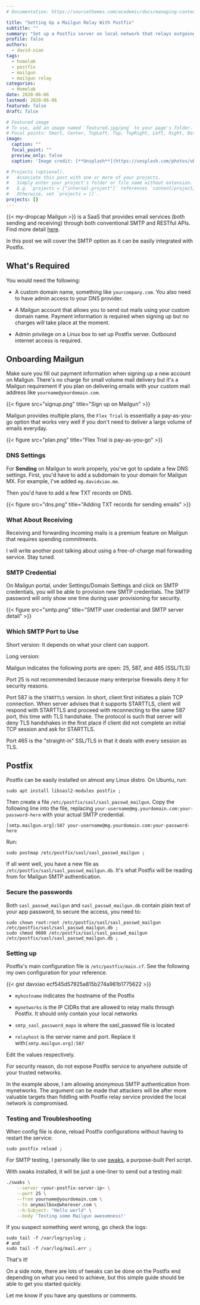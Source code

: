```yaml
---
# Documentation: https://sourcethemes.com/academic/docs/managing-content/

title: "Setting Up a Mailgun Relay With Postfix"
subtitle: ""
summary: "Set up a Postfix server on local network that relays outgoing emails through Mailgun SMTP."
profile: false
authors:
  - david-xiao
tags:
  - homelab
  - postfix
  - mailgun
  - mailgun relay
categories:
  - Homelab
date: 2020-06-06
lastmod: 2020-06-06
featured: false
draft: false

# Featured image
# To use, add an image named `featured.jpg/png` to your page's folder.
# Focal points: Smart, Center, TopLeft, Top, TopRight, Left, Right, BottomLeft, Bottom, BottomRight.
image:
  caption: ""
  focal_point: ""
  preview_only: false
  caption: 'Image credit: [**Unsplash**](https://unsplash.com/photos/uBe2mknURG4)'

# Projects (optional).
#   Associate this post with one or more of your projects.
#   Simply enter your project's folder or file name without extension.
#   E.g. `projects = ["internal-project"]` references `content/project/deep-learning/index.md`.
#   Otherwise, set `projects = []`.
projects: []
---
```


{{< my-dropcap Mailgun >}} is a SaaS that provides email services (both sending and receiving) through both conventional SMTP and RESTful APIs. Find more detail [here](https://www.mailgun.com/).

In this post we will cover the SMTP option as it can be easily integrated with Postfix.

## What's Required

You would need the following:

- A custom domain name, something like `yourcompany.com`. You also need to have admin access to your DNS provider.

- A Mailgun account that allows you to send out mails using your custom domain name. Payment information is required when signing up but no charges will take place at the moment.

- Admin privilege on a Linux box to set up Postfix server. Outbound internet access is required.

## Onboarding Mailgun

Make sure you fill out payment information when signing up a new account on Mailgun. There's no charge for small volume mail delivery but it's a Mailgun requirement if you plan on delivering emails with your custom mail address like `yourname@yourdomain.com`.

{{< figure src="signup.png" title="Sign up on Mailgun" >}}

Mailgun provides multiple plans, the `Flex Trial` is essentially a pay-as-you-go option that works very well if you don't need to deliver a large volume of emails everyday.

{{< figure src="plan.png" title="Flex Trial is pay-as-you-go" >}}

### DNS Settings

For **Sending** on Mailgun to work properly, you've got to update a few DNS settings. First, you'd have to add a subdomain to your domain for Mailgun MX. For example, I've added `mg.davidxiao.me`.

Then you'd have to add a few TXT records on DNS.

{{< figure src="dns.png" title="Adding TXT records for sending emails" >}}

### What About Receiving

Receiving and forwarding incoming mails is a premium feature on Mailgun that requires spending commitments.

I will write another post talking about using a free-of-charge mail forwading service. Stay tuned.

### SMTP Credential

On Mailgun portal, under Settings/Domain Settings and click on SMTP credentials, you will be able to provision new SMTP credentials. The SMTP password will only show one time during user provisioning for security.

{{< figure src="smtp.png" title="SMTP user credential and SMTP server detail" >}}

### Which SMTP Port to Use

Short version: It depends on what your client can support.

Long version:

Mailgun indicates the following ports are open: 25, 587, and 465 (SSL/TLS)

Port 25 is not recommended because many enterprise firewalls deny it for security reasons.

Port 587 is the `STARTTLS` version. In short, client first initiates a plain TCP connection. When server advises that it supports STARTTLS, client will respond with STARTTLS and proceed with reconnecting to the same 587 port, this time with TLS handshake. The protocol is such that server will deny TLS handshakes in the first place if client did not complete an initial TCP session and ask for STARTTLS.

Port 465 is the "straight-in" SSL/TLS in that it deals with every session as TLS.

## Postfix

Postfix can be easily installed on almost any Linux distro. On Ubuntu, run:

    sudo apt install libsasl2-modules postfix ;

Then create a file `/etc/postfix/sasl/sasl_passwd_mailgun`. Copy the following line into the file, replacing `your-username@mg.yourdomain.com:your-password-here` with your actual SMTP credential.

    [smtp.mailgun.org]:587 your-username@mg.yourdomain.com:your-password-here

Run:

    sudo postmap /etc/postfix/sasl/sasl_passwd_mailgun ;

If all went well, you have a new file as `/etc/postfix/sasl/sasl_passwd_mailgun.db`. It's what Postfix will be reading from for Mailgun SMTP authentication.

### Secure the passwords

Both `sasl_passwd_mailgun` and `sasl_passwd_mailgun.db` contain plain text of your app password, to secure the access, you need to:

    sudo chown root:root /etc/postfix/sasl/sasl_passwd_mailgun /etc/postfix/sasl/sasl_passwd_mailgun.db ;
    sudo chmod 0600 /etc/postfix/sasl/sasl_passwd_mailgun /etc/postfix/sasl/sasl_passwd_mailgun.db ;

### Setting up

Postfix's main configuration file is `/etc/postfix/main.cf`. See the following my own configuration for your reference.

{{< gist davxiao ecf545d57925a815b274a981b1775622 >}}

- `myhostname` indicates the hostname of the Postfix

- `mynetworks` is the IP CIDRs that are allowed to relay mails through Postfix. It should only contain your local networks

- `smtp_sasl_password_maps` is where the sasl_passwd file is located

- `relayhost` is the server name and port. Replace it with`[smtp.mailgun.org]:587`

Edit the values respectively.

For security reason, do not expose Postfix service to anywhere outside of your trusted networks.

In the example above, I am allowing anonymous SMTP authentication from mynetworks. The argument can be made that attackers will be after more valuable targets than fiddling with Postfix relay service provided the local network is compromised.

### Testing and Troubleshooting

When config file is done, reload Postfix configurations without having to restart the service:

    sudo postfix reload ;

For SMTP testing, I personally like to use [swaks](http://www.jetmore.org/john/code/swaks/), a purpose-built Perl script.

With swaks installed, it will be just a one-liner to send out a testing mail:

```bash
./swaks \
    --server <your-postfix-server-ip> \
    --port 25 \
    --from yourname@yourdomain.com \
    --to anymailbox@wherever.com \
    --h-Subject: "Hello world" \
    --body 'Testing some Mailgun awesomness!'
```

If you suspect something went wrong, go check the logs:

    sudo tail -f /var/log/syslog ;
    # and
    sudo tail -f /var/log/mail.err ;

That's it!

On a side note, there are lots of tweaks can be done on the Postfix end depending on what you need to achieve, but this simple guide should be able to get you started quickly.

Let me know if you have any questions or comments.

